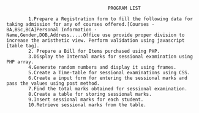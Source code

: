                                          PROGRAM LIST
                                         
            1.Prepare a Registration form to fill the following data for taking admission for any of courses offered.[Courses -BA,BSc,BCA]Personal Information -                       Name,Gender,DOB,Address.....Office use provide proper division to increase the aristhetic view. Perform validation using javascript [table tag].
            2. Prepare a Bill for Items purchased using PHP.
            3.Display the Internal marks for sessional examination using PHP array.
            4.Generate random numbers and display it using frames.
            5.Create a Time-table for sessional examinations using CSS.
            6.Create a input form for entering the sessional marks and pass the values using post method.
            7.Find the total marks obtained for sessional examination.
            8.Create a table for storing sessional marks.
            9.Insert sessional marks for each student.
            10.Retrieve sessional marks from the table.
